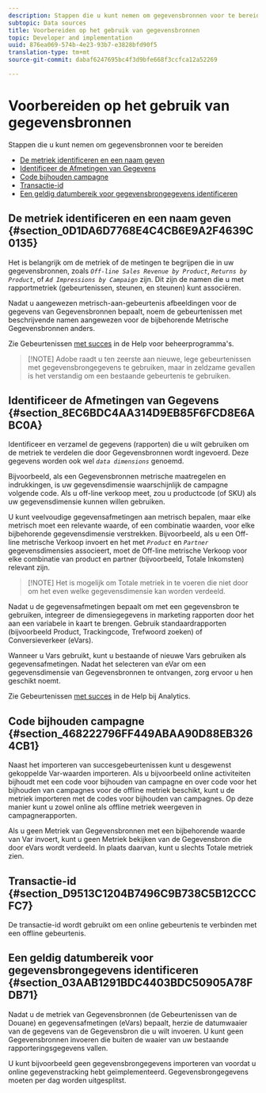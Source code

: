 ```yaml
---
description: Stappen die u kunt nemen om gegevensbronnen voor te bereiden
subtopic: Data sources
title: Voorbereiden op het gebruik van gegevensbronnen
topic: Developer and implementation
uuid: 876ea069-574b-4e23-93b7-e3828bfd90f5
translation-type: tm+mt
source-git-commit: dabaf6247695bc4f3d9bfe668f3ccfca12a52269

---
```



# Voorbereiden op het gebruik van gegevensbronnen

Stappen die u kunt nemen om gegevensbronnen voor te bereiden

* [De metriek identificeren en een naam geven](/help/import/c-data-sources/datasrc-preparing.md#section_0D1DA6D7768E4C4CB6E9A2F4639C0135)
* [Identificeer de Afmetingen van Gegevens](/help/import/c-data-sources/datasrc-preparing.md#section_8EC6BDC4AA314D9EB85F6FCD8E6ABC0A)
* [Code bijhouden campagne](/help/import/c-data-sources/datasrc-preparing.md#section_468222796FF449ABAA90D88EB3264CB1)
* [Transactie-id](/help/import/c-data-sources/datasrc-preparing.md#section_D9513C1204B7496C9B738C5B12CCCFC7)
* [Een geldig datumbereik voor gegevensbrongegevens identificeren](/help/import/c-data-sources/datasrc-preparing.md#section_03AAB1291BDC4403BDC50905A78FDB71)

## De metriek identificeren en een naam geven {#section_0D1DA6D7768E4C4CB6E9A2F4639C0135}

Het is belangrijk om de metriek of de metingen te begrijpen die in uw gegevensbronnen, zoals *`Off-line Sales Revenue by Product`*, *`Returns by Product`*, of *`Ad Impressions by Campaign`* zijn. Dit zijn de namen die u met rapportmetriek (gebeurtenissen, steunen, en steunen) kunt associëren.

Nadat u aangewezen metrisch-aan-gebeurtenis afbeeldingen voor de gegevens van Gegevensbronnen bepaalt, noem de gebeurtenissen met beschrijvende namen aangewezen voor de bijbehorende Metrische Gegevensbronnen anders.

Zie Gebeurtenissen [met succes](https://marketing.adobe.com/resources/help/en_US/reference/success_event.html) in de Help voor beheerprogramma&#39;s.

>[!NOTE] Adobe raadt u ten zeerste aan nieuwe, lege gebeurtenissen met gegevensbrongegevens te gebruiken, maar in zeldzame gevallen is het verstandig om een bestaande gebeurtenis te gebruiken.

## Identificeer de Afmetingen van Gegevens {#section_8EC6BDC4AA314D9EB85F6FCD8E6ABC0A}

Identificeer en verzamel de gegevens (rapporten) die u wilt gebruiken om de metriek te verdelen die door Gegevensbronnen wordt ingevoerd. Deze gegevens worden ook wel *`data dimensions`* genoemd.

Bijvoorbeeld, als een Gegevensbronnen metrische maatregelen en indrukkingen, is uw gegevensdimensie waarschijnlijk de campagne volgende code. Als u off-line verkoop meet, zou u productcode (of SKU) als uw gegevensdimensie kunnen willen gebruiken.

U kunt veelvoudige gegevensafmetingen aan metrisch bepalen, maar elke metrisch moet een relevante waarde, of een combinatie waarden, voor elke bijbehorende gegevensdimensie verstrekken. Bijvoorbeeld, als u een Off-line metrische Verkoop invoert en het met *`Product`* en *`Partner`* gegevensdimensies associeert, moet de Off-line metrische Verkoop voor elke combinatie van product en partner (bijvoorbeeld, Totale Inkomsten) relevant zijn.

>[!NOTE] Het is mogelijk om Totale metriek in te voeren die niet door om het even welke gegevensdimensie kan worden verdeeld.

Nadat u de gegevensafmetingen bepaalt om met een gegevensbron te gebruiken, integreer de dimensiegegevens in marketing rapporten door het aan een variabele in kaart te brengen. Gebruik standaardrapporten (bijvoorbeeld Product, Trackingcode, Trefwoord zoeken) of Conversieverkeer (eVars).

Wanneer u Vars gebruikt, kunt u bestaande of nieuwe Vars gebruiken als gegevensafmetingen. Nadat het selecteren van eVar om een gegevensdimensie van Gegevensbronnen te ontvangen, zorg ervoor u hen geschikt noemt.

Zie Gebeurtenissen [met succes](https://marketing.adobe.com/resources/help/en_US/reference/success_event.html) in de Help bij Analytics.

## Code bijhouden campagne {#section_468222796FF449ABAA90D88EB3264CB1}

Naast het importeren van succesgebeurtenissen kunt u desgewenst gekoppelde Var-waarden importeren. Als u bijvoorbeeld online activiteiten bijhoudt met een code voor bijhouden van campagne en over code voor het bijhouden van campagnes voor de offline metriek beschikt, kunt u de metriek importeren met de codes voor bijhouden van campagnes. Op deze manier kunt u zowel online als offline metriek weergeven in campagnerapporten.

Als u geen Metriek van Gegevensbronnen met een bijbehorende waarde van Var invoert, kunt u geen Metriek bekijken van de Gegevensbron die door eVars wordt verdeeld. In plaats daarvan, kunt u slechts Totale metriek zien.

## Transactie-id {#section_D9513C1204B7496C9B738C5B12CCCFC7}

De transactie-id wordt gebruikt om een online gebeurtenis te verbinden met een offline gebeurtenis.

## Een geldig datumbereik voor gegevensbrongegevens identificeren {#section_03AAB1291BDC4403BDC50905A78FDB71}

Nadat u de metriek van Gegevensbronnen (de Gebeurtenissen van de Douane) en gegevensafmetingen (eVars) bepaalt, herzie de datumwaaier van de gegevens van de Gegevensbron die u wilt invoeren. U kunt geen Gegevensbronnen invoeren die buiten de waaier van uw bestaande rapporteringsgegevens vallen.

U kunt bijvoorbeeld geen gegevensbrongegevens importeren van voordat u online gegevenstracking hebt geïmplementeerd. Gegevensbrongegevens moeten per dag worden uitgesplitst.

